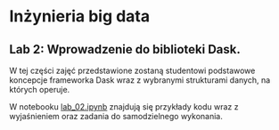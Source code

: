 # Inżynieria big data

## Lab 2: Wprowadzenie do biblioteki Dask.

W tej części zajęć przedstawione zostaną studentowi podstawowe koncepcje frameworka Dask wraz z wybranymi strukturami danych, na których operuje.

W notebooku [lab_02.ipynb](lab_02.ipynb) znajdują się przykłady kodu wraz z wyjaśnieniem oraz zadania do samodzielnego wykonania.